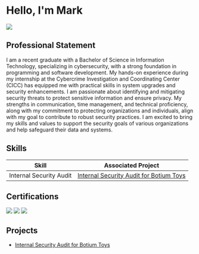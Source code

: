 # Hello, I'm Mark
<a href="https://www.linkedin.com/in/mark-lopez-7a7818269/"><img src="https://img.shields.io/badge/-LinkedIn-0072b1?&style=for-the-badge&logo=linkedin&logoColor=white" /></a>

## Professional Statement
I am a recent graduate with a Bachelor of Science in Information Technology, specializing in cybersecurity, with a strong foundation in programming and software development. My hands-on experience during my internship at the Cybercrime Investigation and Coordinating Center (CICC) has equipped me with practical skills in system upgrades and security enhancements. I am passionate about identifying and mitigating security threats to protect sensitive information and ensure privacy. My strengths in communication, time management, and technical proficiency, along with my commitment to protecting organizations and individuals, align with my goal to contribute to robust security practices. I am excited to bring my skills and values to support the security goals of various organizations and help safeguard their data and systems.

## Skills

| Skill                                         | Associated Project         |
|-----------------------------------------------|----------------------------|
| Internal Security Audit                       | <a href="https://github.com/coachlopezm/Internal-Security-Audit-for-Botium-Toys/tree/main">Internal Security Audit for Botium Toys </a>|

## Certifications
<div>
<img src="https://img.shields.io/badge/-Foundations%20of%20Cybersecurity-0056b3?&style=for-the-badge&logo=Coursera&logoColor=white)](https://www.coursera.org/specializations/foundations-cybersecurity" />
<img src="https://img.shields.io/badge/-Play%20It%20Safe:%20Manage%20Security%20Risks-0056b3?&style=for-the-badge&logo=Coursera&logoColor=white)](https://www.coursera.org/learn/manage-security-risks" />
<img src="https://img.shields.io/badge/-Connect%20and%20Protect:%20Networks%20and%20Network%20Security-0056b3?&style=for-the-badge&logo=Coursera&logoColor=white)](https://www.coursera.org/learn/connect-protect-networks-security" />
</div>

## Projects
- <a href="https://github.com/coachlopezm/Internal-Security-Audit-for-Botium-Toys/tree/main">Internal Security Audit for Botium Toys </a>
